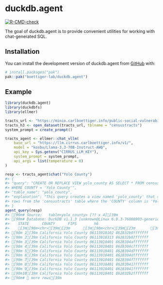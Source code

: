 
<!-- README.md is generated from README.Rmd. Please edit that file -->

# duckdb.agent

<!-- badges: start -->

[![R-CMD-check](https://github.com/boettiger-lab/duckdb.agent/actions/workflows/R-CMD-check.yaml/badge.svg)](https://github.com/boettiger-lab/duckdb.agent/actions/workflows/R-CMD-check.yaml)
<!-- badges: end -->

The goal of duckdb.agent is to provide convenient utilities for working
with chat-generated SQL.

## Installation

You can install the development version of duckdb.agent from
[GitHub](https://github.com/) with:

``` r
# install.packages("pak")
pak::pak("boettiger-lab/duckdb.agent")
```

## Example

``` r
library(duckdb.agent)
library(duckdbfs)
library(ellmer)

tracts_url <- "https://minio.carlboettiger.info/public-social-vulnerability/2022-tracts-h3-z6.parquet"
tracts_h3 <- open_dataset(tracts_url, tblname = "censustracts")
system_prompt = create_prompt()
```

``` r
tracts_agent <- ellmer::chat_vllm(
    base_url = "https://llm.cirrus.carlboettiger.info/v1/",
    model = "kosbu/Llama-3.3-70B-Instruct-AWQ",
    api_key = Sys.getenv("CIRRUS_LLM_KEY"),
    system_prompt = system_prompt,
    api_args = list(temperature = 0)
)

resp <- tracts_agent$chat("Yolo County")
#> {
#> "query": "CREATE OR REPLACE VIEW yolo_county AS SELECT * FROM censustracts 
#> WHERE COUNTY = 'Yolo County'",
#> "table_name": "yolo_county",
#> "explanation": "This query creates a view named 'yolo_county' that selects all 
#> rows from the 'censustracts' table where the 'COUNTY' column is 'Yolo County'."
#> }
agent_query(resp)
#> [90m# Source:   table<yolo_county> [?? x 4][39m
#> [90m# Database: DuckDB v1.1.3 [unknown@Linux 6.9.3-76060903-generic:R 4.4.2/:memory:][39m
#>    STATE      COUNTY      FIPS        h6             
#>    [3m[90m<chr>[39m[23m      [3m[90m<chr>[39m[23m       [3m[90m<chr>[39m[23m       [3m[90m<chr>[39m[23m          
#> [90m 1[39m California Yolo County 06113010102 862832b0fffffff
#> [90m 2[39m California Yolo County 06113010313 862832b07ffffff
#> [90m 3[39m California Yolo County 06113010401 8628304afffffff
#> [90m 4[39m California Yolo County 06113010401 8628304c7ffffff
#> [90m 5[39m California Yolo County 06113010401 8628304d7ffffff
#> [90m 6[39m California Yolo County 06113010401 8628304dfffffff
#> [90m 7[39m California Yolo County 06113010401 8628304f7ffffff
#> [90m 8[39m California Yolo County 06113010401 862830417ffffff
#> [90m 9[39m California Yolo County 06113010401 86283041fffffff
#> [90m10[39m California Yolo County 06113010401 862832b2fffffff
#> [90m# ℹ more rows[39m
```
